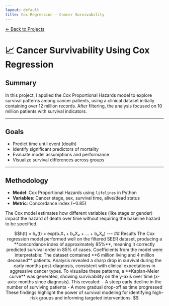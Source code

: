 ```yaml
---
layout: default
title: Cox Regression – Cancer Survivability
---
```


[← Back to Projects](/projects)

# 📈 Cancer Survivability Using Cox Regression

## Summary

In this project, I applied the Cox Proportional Hazards model to explore survival patterns among cancer patients, using a clinical dataset initially containing over 12 million records. After filtering, the analysis focused on 10 million patients with survival indicators.

---

## Goals

- Predict time until event (death)
- Identify significant predictors of mortality
- Evaluate model assumptions and performance
- Visualize survival differences across groups

---

## Methodology

- **Model**: Cox Proportional Hazards using `lifelines` in Python
- **Variables**: Cancer stage, sex, survival time, alive/dead status
- **Metric**: Concordance index (~0.85)

The Cox model estimates how different variables (like stage or gender) impact the hazard of death over time without requiring the baseline hazard to be specified.

```math
h(t) = h₀(t) × exp(b₁X₁ + b₂X₂ + ... + bₚXₚ)

---

## Results

The Cox regression model performed well on the filtered SEER dataset, producing a **concordance index of approximately 85%**, meaning it correctly predicted survival order in 85% of cases. Coefficients from the model were interpretable:  

The dataset contained **6 million living and 4 million deceased** patients. Analysis revealed a sharp drop in survival during the early months post-diagnosis, consistent with clinical expectations in aggressive cancer types.

To visualize these patterns, a **Kaplan-Meier curve** was generated, showing survivability on the y-axis over time (x-axis: months since diagnosis). This revealed:
- A steep early decline in the number of surviving patients
- A more gradual drop-off as time progressed


These findings highlight the power of survival modeling for identifying high-risk groups and informing targeted interventions.
